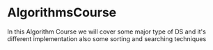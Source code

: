 # AlgorithmsCourse
In this Algorithm Course we will cover some major type of DS and it's different implementation also some sorting and searching techniques
